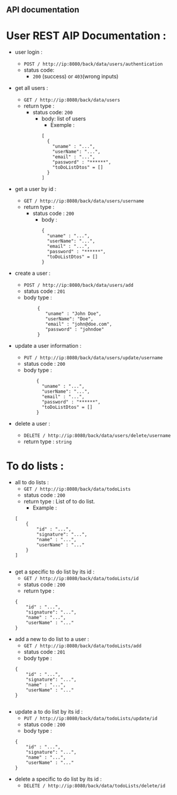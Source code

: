 ## API documentation

#   User REST AIP Documentation :
-   user login :
    -   `POST / http://ip:8080/back/data/users/authentication`
      - status code: 
        - `200` (success) or `403`(wrong inputs)
    
-   get all users :
    -  `GET / http://ip:8080/back/data/users`
    - return type : 
      - status code: `200`
        - body: list of users
          - Exemple :
          ```
          [
            {
              "uname" : "...",
              "userName": "...",
              "email" : "...",
              "password" : "******",
              "toDoListDtos" = []
            }
          ]

-   get a user by id :
    -  `GET / http://ip:8080/back/data/users/username`
    - return type :
      - status code : `200`
        - body :
          ```
          {
            "uname" : "...",
            "userName": "...",
            "email" : "...",
            "password" : "******",
            "toDoListDtos" = []
          }
    
-   create a user :
    -  `POST / http://ip:8080/back/data/users/add`
    - status code : `201`
    - body type :
      ```
           {
              "uname" : "John Doe",
              "userName": "Doe",
              "email" : "john@doe.com",
              "password" : "johndoe"
           }

-   update a user information :
    -  `PUT / http://ip:8080/back/data/users/update/username`
    - status code : `200`
    - body type :
    ```
            {
              "uname" : "...",
              "userName": "...",
              "email" : "...",
              "password" : "******",
              "toDoListDtos" = []
            }

-   delete a user :
    -   `DELETE / http://ip:8080/back/data/users/delete/username`
    - return type : `string`

#   To do lists :

-   all to do lists : 
    -   `GET / http://ip:8080/back/data/todoLists`
    - status code : `200`
    - return type : List of to do list.
      - Example :
    ```
    [
        {
            "id" : "...",
            "signature": "...",
            "name" : "...",
            "userName" : "..."
        }
    ]
    

-   get a specific to do list by its id :
    -   `GET / http://ip:8080/back/data/todoLists/id`
    - status code : `200`
    - return type :
    ```
    {
        "id" : "...",
        "signature": "...",
        "name" : "...",
        "userName" : "..."
    }

-   add a new to do list to a user :
    -   `GET / http://ip:8080/back/data/todoLists/add`
    - status code : `201`
    - body type :
    ```
    {
        "id" : "...",
        "signature": "...",
        "name" : "...",
        "userName" : "..."
    }
    

-   update a to do list by its id :
    -   `PUT / http://ip:8080/back/data/todoLists/update/id`
    - status code : `200`
    - body type :
    ```
    {
        "id" : "...",
        "signature": "...",
        "name" : "...",
        "userName" : "..."
    }

-   delete a specific to do list by its id :
    -    `DELETE / http://ip:8080/back/data/todoLists/delete/id`
